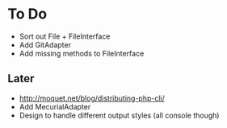# To Do

* Sort out File + FileInterface
* Add GitAdapter
* Add missing methods to FileInterface

## Later

* http://moquet.net/blog/distributing-php-cli/
* Add MecurialAdapter
* Design to handle different output styles (all console though)
